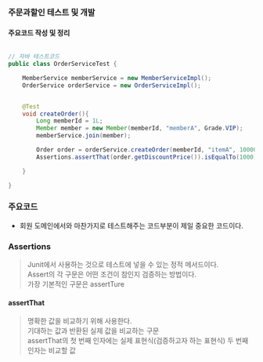 ### 주문과할인 테스트 및 개발
#### 주요코드 작성 및 정리

``` java

// 자바 테스트코드
public class OrderServiceTest {

    MemberService memberService = new MemberServiceImpl();
    OrderService orderService = new OrderServiceImpl();


    @Test
    void createOrder(){
        Long memberId = 1L;
        Member member = new Member(memberId, "memberA", Grade.VIP);
        memberService.join(member);

        Order order = orderService.createOrder(memberId, "itemA", 10000);
        Assertions.assertThat(order.getDiscountPrice()).isEqualTo(1000);

    }

}

```

### 주요코드
* 회원 도메인에서와 마찬가지로 테스트해주는 코드부분이 제일 중요한 코드이다.

### Assertions
> Junit에서 사용하는 것으로 테스트에 넣을 수 있는 정적 메서드이다. <br>
> Assert의 각 구문은 어떤 조건이 참인지 검증하는 방법이다. <br>
> 가장 기본적인 구문은 assertTure

#### assertThat
> 명확한 값을 비교하기 위해 사용한다.<br>
> 기대하는 값과 반환된 실제 값을 비교하는 구문 <br>
> assertThat의 첫 번째 인자에는 실제 표현식(검증하고자 하는 표현식) 두 번째 인자는 비교할 값
